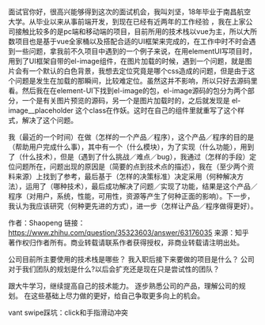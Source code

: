 <!--
 * @Author: your name
 * @Date: 2020-05-26 18:57:57
 * @LastEditTime: 2020-07-01 14:24:21
 * @LastEditors: Please set LastEditors
 * @Description: In User Settings Edit
 * @FilePath: \vuepress-blog\docs\blog\VUE-Library\self.md
-->面试官你好，很高兴能够得到这次的面试机会，我叫刘坚，18年毕业于南昌航空大学。从毕业以来从事前端开发，到现在已经有近两年的工作经验 ，我在上家公司接触比较多的是pc端和移动端的项目，目前所用的技术栈以vue为主，所以大所数项目也是基于vue全家桶以及搭配合适的UI框架来完成的，在工作中时不时会遇到一些问题，拿我前不久项目中遇到的一个例子来说，在用elementUI写项目时，用到了UI框架自带的el-image组件，在图片加载的时候，遇到一个问题，就是图片会有一个默认的白色背景，我想去定位究竟是哪个css造成的问题，但是由于这个问题是发生在加载的那瞬间，比较难定位。虽然这并不影响，所以只好去源码里看。然后我在在element-UI下找到el-image的包，el-image源码的包分为两个部分，一个是有关图片预览的源码，另一个是图片加载时的，之后就发现是 el-image__placeholder 这个class在作妖。这时在自己的组件里就重写了这个样式，解决了这个问题。



我（最近的一个时间）在做（怎样的一个产品／程序），这个产品／程序的目的是（帮助用户完成什么事），其中有一个（什么模块），为了实现（什么功能），用到了（什么技术），但是（遇到了什么挑战／难点／bug），我通过（怎样的手段）定位问题所在，问题出现的原因是（简要的点到技术点的描述），我在（至少两个资料来源）上找到了参考，最后基于（怎样的决策标准）决定采用（何种解决方法），运用了（哪种技术），最后成功解决了问题／实现了功能，结果是这个产品／程序（对用户，系统，性能，可用性，资源等产生了何种正面的影响）。下一步，我认为我应该研究（何种更先进的方式），进一步（怎样让产品／程序做得更好）。

作者：Shaopeng
链接：https://www.zhihu.com/question/35323603/answer/63176035
来源：知乎
著作权归作者所有。商业转载请联系作者获得授权，非商业转载请注明出处。


公司目前所主要使用的技术栈是哪些？ 
我入职后接下来要做的项目是什么？
公司对于我们团队的规划是什么?以后会扩充还是现在只是尝试性的团队？


跟大牛学习，继续提高自己的技术能力。
逐步熟悉公司的产品，理解公司的规划。
在这些基础上尽力做的更好，给自己争取更多向上的机会。


vant swipe踩坑：click和手指滑动冲突 [](http://www.5imoban.net/jiaocheng/vue/2019/0419/3543.html)